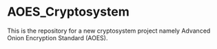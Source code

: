 # AOES_Cryptosystem
This is the repository for a new cryptosystem project namely Advanced Onion Encryption Standard (AOES).
